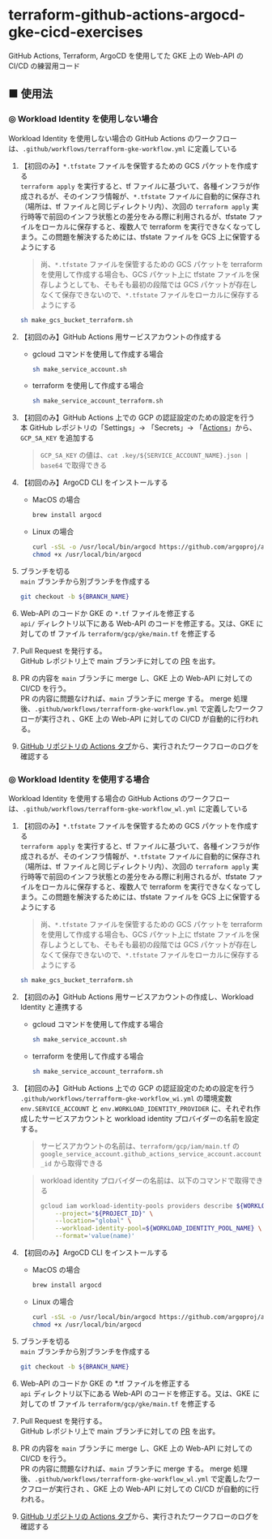 # terraform-github-actions-argocd-gke-cicd-exercises
GitHub Actions, Terraform, ArgoCD を使用してた GKE 上の Web-API の CI/CD の練習用コード

## ■ 使用法

### ◎ Workload Identity を使用しない場合

Workload Identity を使用しない場合の GitHub Actions のワークフローは、`.github/workflows/terrafform-gke-workflow.yml` に定義している

1. 【初回のみ】`*.tfstate` ファイルを保管するための GCS パケットを作成する<br>
    `terraform apply` を実行すると、tf ファイルに基づいて、各種インフラが作成されるが、そのインフラ情報が、`*.tfstate` ファイルに自動的に保存され（場所は、tf ファイルと同じディレクトリ内）、次回の `terraform apply` 実行時等で前回のインフラ状態との差分をみる際に利用されるが、tfstate ファイルをローカルに保存すると、複数人で terraform を実行できなくなってしまう。この問題を解決するためには、tfstate ファイルを GCS 上に保管するようにする

    > 尚、`*.tfstate` ファイルを保管するための GCS パケットを terraform を使用して作成する場合も、GCS パケット上に tfstate ファイルを保存しようとしても、そもそも最初の段階では GCS パケットが存在しなくて保存できないので、`*.tfstate` ファイルをローカルに保存するようにする

    ```sh
    sh make_gcs_bucket_terraform.sh
    ```

1. 【初回のみ】GitHub Actions 用サービスアカウントの作成する<br>

    - gcloud コマンドを使用して作成する場合
        ```sh
        sh make_service_account.sh
        ```

    - terraform を使用して作成する場合
        ```sh
        sh make_service_account_terraform.sh
        ```

1. 【初回のみ】GitHub Actions 上での GCP の認証設定のための設定を行う<br>
    本 GitHub レポジトリの「Settings」-> 「Secrets」-> 「[Actions](https://github.com/Yagami360/terraform-github-actions-argocd-gke-cicd-exercises/settings/secrets/actions)」から、`GCP_SA_KEY` を追加する

    > `GCP_SA_KEY` の値は、`cat .key/${SERVICE_ACCOUNT_NAME}.json | base64` で取得できる

1. 【初回のみ】ArgoCD CLI をインストールする<br>
    - MacOS の場合<br>    
        ```sh
        brew install argocd
        ```

    - Linux の場合<br>
        ```sh
        curl -sSL -o /usr/local/bin/argocd https://github.com/argoproj/argo-cd/releases/latest/download/argocd-linux-amd64
        chmod +x /usr/local/bin/argocd
        ```

1. ブランチを切る<br>
    `main` ブランチから別ブランチを作成する
    ```sh
    git checkout -b ${BRANCH_NAME}
    ```

1. Web-API のコードか GKE の `*.tf` ファイルを修正する<br>
    `api/` ディレクトリ以下にある Web-API のコードを修正する。又は、GKE に対しての tf ファイル `terraform/gcp/gke/main.tf` を修正する

1. Pull Request を発行する。<br>
    GitHub レポジトリ上で main ブランチに対しての [PR](https://github.com/Yagami360/terraform-github-actions-aws-cicd-exercises/pulls) を出す。

1. PR の内容を `main` ブランチに merge し、GKE 上の Web-API に対しての CI/CD を行う。<br>
    PR の内容に問題なければ、`main` ブランチに merge する。
    merge 処理後、`.github/workflows/terrafform-gke-workflow.yml` で定義したワークフローが実行され 、GKE 上の Web-API に対しての CI/CD が自動的に行われる。

1. [GitHub リポジトリの Actions タブ](https://github.com/Yagami360/terraform-github-actions-aws-cicd-exercises/actions)から、実行されたワークフローのログを確認する

### ◎ Workload Identity を使用する場合

Workload Identity を使用する場合の GitHub Actions のワークフローは、`.github/workflows/terrafform-gke-workflow_wl.yml` に定義している

1. 【初回のみ】`*.tfstate` ファイルを保管するための GCS パケットを作成する<br>
    `terraform apply` を実行すると、tf ファイルに基づいて、各種インフラが作成されるが、そのインフラ情報が、`*.tfstate` ファイルに自動的に保存され（場所は、tf ファイルと同じディレクトリ内）、次回の `terraform apply` 実行時等で前回のインフラ状態との差分をみる際に利用されるが、tfstate ファイルをローカルに保存すると、複数人で terraform を実行できなくなってしまう。この問題を解決するためには、tfstate ファイルを GCS 上に保管するようにする

    > 尚、`*.tfstate` ファイルを保管するための GCS パケットを terraform を使用して作成する場合も、GCS パケット上に tfstate ファイルを保存しようとしても、そもそも最初の段階では GCS パケットが存在しなくて保存できないので、`*.tfstate` ファイルをローカルに保存するようにする

    ```sh
    sh make_gcs_bucket_terraform.sh
    ```

1. 【初回のみ】GitHub Actions 用サービスアカウントの作成し、Workload Identity と連携する<br>

    - gcloud コマンドを使用して作成する場合
        ```sh
        sh make_service_account.sh
        ```

    - terraform を使用して作成する場合
        ```sh
        sh make_service_account_terraform.sh
        ```

1. 【初回のみ】GitHub Actions 上での GCP の認証設定のための設定を行う<br>
    `.github/workflows/terrafform-gke-workflow_wi.yml` の環境変数 `env.SERVICE_ACCOUNT` と `env.WORKLOAD_IDENTITY_PROVIDER` に、それぞれ作成したサービスアカウントと workload identity プロバイダーの名前を設定する。
    
    > サービスアカウントの名前は、`terraform/gcp/iam/main.tf` の `google_service_account.github_actions_service_account.account_id` から取得できる

    > workload identity プロバイダーの名前は、以下のコマンドで取得できる
    > ```sh
    > gcloud iam workload-identity-pools providers describe ${WORKLOAD_IDENTITY_PROVIDER_NAME} \
    >     --project="${PROJECT_ID}" \
    >     --location="global" \
    >     --workload-identity-pool=${WORKLOAD_IDENTITY_POOL_NAME} \
    >     --format='value(name)'
    > ```

1. 【初回のみ】ArgoCD CLI をインストールする<br>
    - MacOS の場合<br>    
        ```sh
        brew install argocd
        ```

    - Linux の場合<br>
        ```sh
        curl -sSL -o /usr/local/bin/argocd https://github.com/argoproj/argo-cd/releases/latest/download/argocd-linux-amd64
        chmod +x /usr/local/bin/argocd
        ```

1. ブランチを切る<br>
    `main` ブランチから別ブランチを作成する
    ```sh
    git checkout -b ${BRANCH_NAME}
    ```

1. Web-API のコードか GKE の *.tf ファイルを修正する<br>
    `api` ディレクトリ以下にある Web-API のコードを修正する。又は、GKE に対しての tf ファイル `terraform/gcp/gke/main.tf` を修正する

1. Pull Request を発行する。<br>
    GitHub レポジトリ上で main ブランチに対しての [PR](https://github.com/Yagami360/terraform-github-actions-aws-cicd-exercises/pulls) を出す。

1. PR の内容を `main` ブランチに merge し、GKE 上の Web-API に対しての CI/CD を行う。<br>
    PR の内容に問題なければ、`main` ブランチに merge する。
    merge 処理後、`.github/workflows/terrafform-gke-workflow_wl.yml` で定義したワークフローが実行され 、GKE 上の Web-API に対しての CI/CD が自動的に行われる。

1. [GitHub リポジトリの Actions タブ](https://github.com/Yagami360/terraform-github-actions-aws-cicd-exercises/actions)から、実行されたワークフローのログを確認する
